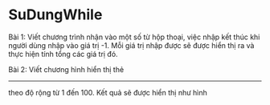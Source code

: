 # SuDungWhile
Bài 1: Viết chương trình nhận vào một số từ hộp thoại, việc nhập kết thúc khi người dùng nhập vào giá trị -1.
Mỗi giá trị nhập được sẽ được hiển thị ra và thực hiện tính tổng các giá trị đó. 

Bài 2: Viết chương hình hiển thị thẻ <hr> theo độ rộng từ 1 đến 100. Kết quả sẽ được hiển thị như hình
